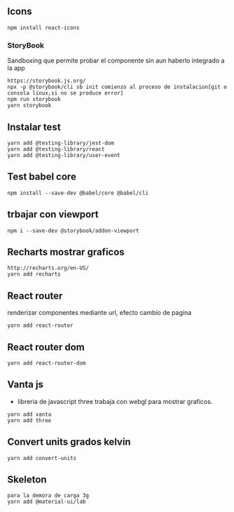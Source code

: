 
## Icons
```
npm install react-icons
```

### StoryBook

Sandboxing que permite probar el componente sin aun haberlo integrado a la app
```
https://storybook.js.org/
npx -p @storybook/cli sb init comienzo al proceso de instalacion[git o consola linux,si no se produce error]
npm run storybook
yarn storybook
```


## Instalar test
```
yarn add @testing-library/jest-dom
yarn add @testing-library/react
yarn add @testing-library/user-event
```

## Test babel core
```
npm install --save-dev @babel/core @babel/cli 
```

## trbajar con viewport
```
npm i --save-dev @storybook/addon-viewport
```

## Recharts mostrar graficos
```
http://recharts.org/en-US/
yarn add recharts
```

## React router
renderizar componentes mediante url, efecto cambio de pagina
```
yarn add react-router
```

## React router dom
```
yarn add react-router-dom
```

## Vanta js
+ libreria de javascript three trabaja con webgl para mostrar graficos.
```
yarn add vanta
yarn add three
```

## Convert units grados kelvin
```
yarn add convert-units
```

## Skeleton
```
para la demora de carga 3g
yarn add @material-ui/lab
```